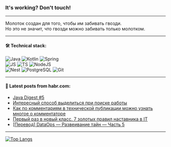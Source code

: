 ### It's working? Don't touch!

---
Молоток создан для того, чтобы им забивать гвозди. <br>
Но это не значит, что гвозди можно забивать только молотком.

---

#### 🛠️ Technical stack:

![Java](https://img.shields.io/badge/Java-informational?logo=Oracle&style=flat&logoColor=white&color=FF4500)
![Kotlin](https://img.shields.io/badge/Kotlin-informational?logo=Kotlin&style=flat&logoColor=white&color=774D97)
![Spring](https://img.shields.io/badge/SpringBoot-informational?logo=SpringBoot&style=flat&logoColor=white&color=6DB33F) <br>
![JS](https://img.shields.io/badge/JS-informational?logo=javaScript&style=flat&logoColor=black&color=F7Df1E)
![TS](https://img.shields.io/badge/TypeScript-informational?logo=typeScript&style=flat&logoColor=black&color=0667A8)
![NodeJS](https://img.shields.io/badge/NodeJS-informational?logo=node.js&style=flat&logoColor=white&color=70A760) <br>
![Nest](https://img.shields.io/badge/NestJS-informational?logo=NestJS&style=flat&logoColor=white&color=E0234E)
![PostgreSQL](https://img.shields.io/badge/PostgreSQL-informational?logo=PostgreSQL&style=flat&logoColor=white&color=DAA520)
![Git](https://img.shields.io/badge/Git-informational?logo=git&style=flat&logoColor=white&color=778899)

___

#### 💬 Latest posts from habr.com:

<!-- BLOG-POST-LIST:START -->
- [Java Digest #5](https://habr.com/ru/companies/tinkoff/articles/765554/?utm_source=habrahabr&utm_medium=rss&utm_campaign=765554)
- [Интересный способ выделиться при поиске работы](https://habr.com/ru/articles/765686/?utm_source=habrahabr&utm_medium=rss&utm_campaign=765686)
- [Как по комментариям в технической публикации можно узнать многое о комментаторе](https://habr.com/ru/articles/765654/?utm_source=habrahabr&utm_medium=rss&utm_campaign=765654)
- [Первый раз в новый класс. 7 золотых правил наставника в IT](https://habr.com/ru/articles/765376/?utm_source=habrahabr&utm_medium=rss&utm_campaign=765376)
- [[Перевод] DataOps — Развеивание тайн — Часть 5](https://habr.com/ru/articles/765640/?utm_source=habrahabr&utm_medium=rss&utm_campaign=765640)
<!-- BLOG-POST-LIST:END -->

---
[![Top Langs](https://github-readme-stats-git-master-advtsetting-gmailcom.vercel.app/api/top-langs/?username=zloylis&langs_count=10&hide_title=false&title_color=e6edf3&size_weight=0.5&count_weight=0.5&layout=compact&hide_border=true&theme=dracula)](https://github.com/zloylis)

<!-- ![GitHub stats](https://github-readme-stats-git-master-advtsetting-gmailcom.vercel.app/api?username=zloylis&show_icons=true&hide_border=true&theme=dracula&hide_title=true&include_all_commits=true&count_private=true&hide=contribs&hide_rank=true) -->
